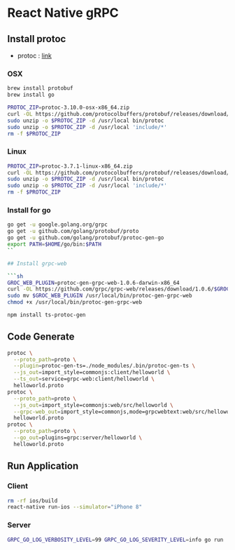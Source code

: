 # React Native gRPC

## Install protoc

* protoc : [link](https://github.com/protocolbuffers/protobuf/releases)

### OSX

```sh
brew install protobuf
brew install go
```

```sh
PROTOC_ZIP=protoc-3.10.0-osx-x86_64.zip
curl -OL https://github.com/protocolbuffers/protobuf/releases/download/v3.10.0/$PROTOC_ZIP
sudo unzip -o $PROTOC_ZIP -d /usr/local bin/protoc
sudo unzip -o $PROTOC_ZIP -d /usr/local 'include/*'
rm -f $PROTOC_ZIP
```

### Linux

```sh
PROTOC_ZIP=protoc-3.7.1-linux-x86_64.zip
curl -OL https://github.com/protocolbuffers/protobuf/releases/download/v3.10.0/$PROTOC_ZIP
sudo unzip -o $PROTOC_ZIP -d /usr/local bin/protoc
sudo unzip -o $PROTOC_ZIP -d /usr/local 'include/*'
rm -f $PROTOC_ZIP
```

### Install for go

```sh
go get -u google.golang.org/grpc
go get -u github.com/golang/protobuf/proto
go get -u github.com/golang/protobuf/protoc-gen-go
export PATH=$HOME/go/bin:$PATH
``

## Install grpc-web

```sh
GROC_WEB_PLUGIN=protoc-gen-grpc-web-1.0.6-darwin-x86_64
curl -OL https://github.com/grpc/grpc-web/releases/download/1.0.6/$GROC_WEB_PLUGIN
sudo mv $GROC_WEB_PLUGIN /usr/local/bin/protoc-gen-grpc-web
chmod +x /usr/local/bin/protoc-gen-grpc-web
```

```sh
npm install ts-protoc-gen
```

## Code Generate

```sh
protoc \
  --proto_path=proto \
  --plugin=protoc-gen-ts=./node_modules/.bin/protoc-gen-ts \
  --js_out=import_style=commonjs:client/helloworld \
  --ts_out=service=grpc-web:client/helloworld \
  helloworld.proto
protoc \
  --proto_path=proto \
  --js_out=import_style=commonjs:web/src/helloworld \
  --grpc-web_out=import_style=commonjs,mode=grpcwebtext:web/src/helloworld \
  helloworld.proto
protoc \
  --proto_path=proto \
  --go_out=plugins=grpc:server/helloworld \
  helloworld.proto
```

## Run Application

### Client

```sh
rm -rf ios/build
react-native run-ios --simulator="iPhone 8"
```

### Server

```sh
GRPC_GO_LOG_VERBOSITY_LEVEL=99 GRPC_GO_LOG_SEVERITY_LEVEL=info go run ./server/main.go
```
